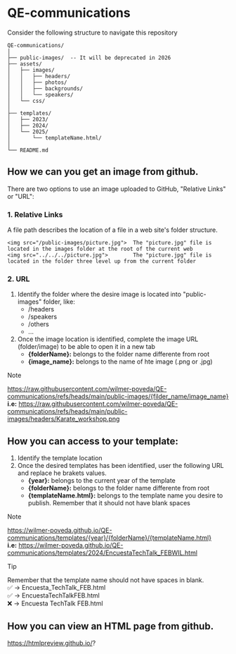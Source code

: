 # QE-communications

Consider the following structure to navigate this repository
```
QE-communications/
│
├── public-images/  -- It will be deprecated in 2026
├── assets/
│   ├── images/
│   │   ├── headers/
│   │   ├── photos/
│   │   ├── backgrounds/
│   │   └── speakers/
│   └── css/
│
├── templates/
│   ├── 2023/
│   ├── 2024/
│   └── 2025/
│       └── templateName.html/
│
└── README.md
```

## How we can you get an image from github.
There are two options to use an image uploaded to GitHub, "Relative Links" or "URL":

### 1. Relative Links
A file path describes the location of a file in a web site's folder structure.

```
<img src="/public-images/picture.jpg">  The "picture.jpg" file is located in the images folder at the root of the current web
<img src="../../../picture.jpg">        The "picture.jpg" file is located in the folder three level up from the current folder
```

### 2. URL 
1. Identify the folder where the desire image is located into "public-images" folder, like:
    - /headers
    - /speakers
    - /others
    - ...
2. Once the image location is identified, complete the image URL (folder/image) to be able to open it in a new tab
    - **{folderName}:** belongs to the folder name differente from root
    - **{image_name}:** belongs to the name of hte image (.png or .jpg)
> [!NOTE]
> https://raw.githubusercontent.com/wilmer-poveda/QE-communications/refs/heads/main/public-images/{filder_name/image_name} \
> **i.e:** https://raw.githubusercontent.com/wilmer-poveda/QE-communications/refs/heads/main/public-images/headers/Karate_workshop.png


## How you can access to your template:
1. Identify the template location
2. Once the desired templates has been identified, user the following URL and replace he brakets values.
    - **{year}:** belongs to the current year of the template
    - **{folderName}:** belongs to the folder name differente from root
    - **{templateName.html}:** belongs to the template name you desire to publish. Remember that it should not have blank spaces
> [!NOTE]
> https://wilmer-poveda.github.io/QE-communications/templates/{year}/{folderName}/{templateName.html} \
> **i.e:** https://wilmer-poveda.github.io/QE-communications/templates/2024/EncuestaTechTalk_FEBWIL.html

> [!TIP]
> Remember that the template name should not have spaces in blank.\
> :white_check_mark:	 -> Encuesta_TechTalk_FEB.html\
> :white_check_mark:	 -> EncuestaTechTalkFEB.html\
> :x:  -> Encuesta TechTalk FEB.html
    
## How you can view an HTML page from github.
https://htmlpreview.github.io/?